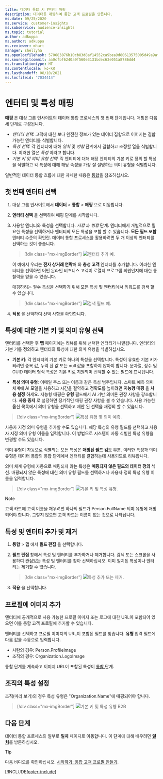 ```yaml
---
title: 데이터 통합 시 엔터티 매핑
description: 데이터를 매핑하여 통합 고객 프로필을 만듭니다.
ms.date: 09/25/2020
ms.service: customer-insights
ms.subservice: audience-insights
ms.topic: tutorial
author: adkuppa
ms.author: adkuppa
ms.reviewer: mhart
manager: shellyha
ms.openlocfilehash: 570683876b10cb83d8af14552ca9bea9d80613575005d49a9af37cc16b8e75c9
ms.sourcegitcommit: aa0cfbf6240a9f560e3131bdec63e051a8786dd4
ms.translationtype: HT
ms.contentlocale: ko-KR
ms.lasthandoff: 08/10/2021
ms.locfileid: "7034414"
---
```

# <a name="map-entities-and-attributes"></a>엔터티 및 특성 매핑

**매핑** 은 대상 그룹 인사이트의 데이터 통합 프로세스의 첫 번째 단계입니다. 매핑은 다음 세 단계로 구성됩니다.

- *엔터티 선택*: 고객에 대한 보다 완전한 정보가 있는 데이터 집합으로 이어지는 결합 가능한 엔터티를 식별합니다.
- *특성 선택*: 각 엔터티에 대해 *일치* 및 *병합* 단계에서 결합하고 조정할 열을 식별합니다. 이러한 열은 *특성* 이라고 합니다.
- *기본 키 및 의미 유형 선택*: 각 엔티티에 대해 해당 엔티티의 기본 키로 정의 할 특성을 식별하고 각 특성에 대해 해당 속성을 가장 잘 설명하는 의미 유형을 식별합니다.

일반적인 데이터 통합 흐름에 대한 자세한 내용은 [통합](data-unification.md)을 참조하십시오.

## <a name="select-the-first-entities"></a>첫 번째 엔터티 선택

1. 대상 그룹 인사이트에서 **데이터** > **통합** > **매핑** 으로 이동합니다.

2. **엔터티 선택** 을 선택하여 매핑 단계를 시작합니다.

3. 사용할 엔티티와 특성을 선택합니다. *시합* 과 *병합* 단계. 엔터티에서 개별적으로 필요한 특성을 선택하거나 엔터티의 모든 특성을 포함 할 수 있습니다. **모든 필드 포함** 엔터티 수준의 확인란. 데이터 통합 프로세스를 활용하려면 두 개 이상의 엔터티를 선택하는 것이 좋습니다.

   > [!div class="mx-imgBorder"]
   > ![엔터티 추가 예.](media/data-manager-configure-map-add-entities-example.png "엔터티 추가 예")

   이 예에서 우리는 **전자 상거래 연락처** 와 **충성 고객** 엔터티를 추가합니다. 이러한 엔터티를 선택하면 어떤 온라인 비즈니스 고객이 로열티 프로그램 회원인지에 대한 통찰력을 얻을 수 있습니다.
   
   매핑하려는 필수 특성을 선택하기 위해 모든 특성 및 엔터티에서 키워드를 검색 할 수 있습니다.
   
     > [!div class="mx-imgBorder"]
   > ![검색 필드 예.](media/data-manager-configure-map-search-fields-example.png "검색 필드 예")

4. **적용** 을 선택하여 선택 사항을 확인합니다.

## <a name="select-primary-key-and-semantic-type-for-attributes"></a>특성에 대한 기본 키 및 의미 유형 선택

엔터티를 선택한 후 **맵** 페이지에는 리뷰를 위해 선택한 엔터티가 나열됩니다. 엔터티의 기본 키를 정의하고 엔터티의 특성에 대한 의미 유형을 식별하십시오.

- **기본 키**: 각 엔터티의 기본 키로 하나의 특성을 선택합니다. 특성이 유효한 기본 키가 되려면 중복 값, 누락 된 값 또는 null 값을 포함하지 않아야 합니다. 문자열, 정수 및 GUID 데이터 형식 특성은 기본 키로 지원되며 선택할 수 있는 필드에 표시됩니다.

- **특성 의미 유형**: 이메일 주소 또는 이름과 같은 특성 범주입니다. 스마트 예측 의미 체계에 AI 모델을 사용하고 시간을 절약하고 정확도를 높이려면 **지능형 매핑** 을 **사용 설정** 하세요. 지능형 매핑은 **유형** 필드에서 AI 기반 의미론 권장 사항을 강조합니다. **사용 중지** 로 설정하면 정기적인 매핑 권장 사항을 볼 수 있습니다. 사용 가능한 옵션 목록에서 의미 유형을 선택하고 제안 된 선택을 재정의 할 수 있습니다.

> [!div class="mx-imgBorder"]
> ![특성 유형 및 의미 예측.](media/data-manager-configure-map-add-attributes-semantic-prediction.png "특성 유형 및 의미 예측")

사용자 지정 의미 유형을 추가할 수도 있습니다. 해당 특성의 유형 필드를 선택하고 사용자 지정 의미 유형 이름을 입력합니다. 이 방법으로 시스템이 자동 식별한 특성 유형을 변경할 수도 있습니다.

의미 유형이 자동으로 식별되는 모든 특성은 **매핑된 필드 검토** 부분. 이러한 특성과 의미 유형은 데이터 통합의 통합 단계에서 엔터티를 결합하는데 사용되므로 리뷰합니다.

의미 체계 유형에 자동으로 매핑되지 않는 특성은 **매핑되지 않은 필드의 데이터 정의** 섹션. 매핑되지 않은 특성에 대한 의미 유형 필드를 선택하거나 사용자 정의 특성 유형 이름을 입력합니다.

> [!div class="mx-imgBorder"]
> ![기본 키 및 특성 유형.](media/data-manager-configure-map-add-attributes.png "기본 키 및 특성 유형")

> [!NOTE]
> 고객 카드에 고객 이름을 채우려면 하나의 필드가 Person.FullName 의미 유형에 매핑되어야 합니다. 그렇지 않으면 고객 카드는 이름이 없는 것으로 나타납니다. 

## <a name="add-and-remove-attributes-and-entities"></a>특성 및 엔터티 추가 및 제거

1. **통합** > **맵** 에서 **필드 편집** 을 선택합니다.

2. **필드 편집** 창에서 특성 및 엔터티를 추가하거나 제거합니다. 검색 또는 스크롤을 사용하여 관심있는 특성 및 엔터티를 찾아 선택하십시오. 이미 일치된 특성이나 엔터티는 제거할 수 없습니다.

   > [!div class="mx-imgBorder"]
   > ![특성 추가 또는 제거.](media/configure-data-map-edit.png "특성 추가 또는 제거")

3. **적용** 을 선택합니다.

## <a name="add-images-to-profiles"></a>프로필에 이미지 추가

엔터티에 공개적으로 사용 가능한 프로필 이미지 또는 로고에 대한 URL이 포함되어 있으면 이를 통합 고객 프로필에 추가할 수 있습니다.

엔터티를 선택하고 프로필 이미지의 URL이 포함된 필드를 찾습니다. **유형** 입력 필드에 다음 값을 수동으로 입력합니다. 
- 사람의 경우: Person.ProfileImage
- 조직의 경우: Organization.LogoImage

통합 단계를 계속하고 이미지 URL이 포함된 특성이 [통합 ](merge-entities.md)단계.

## <a name="set-attributes-for-organizations"></a>조직의 특성 설정

조직(미리 보기)의 경우 특성 유형은 "Organization.Name"에 매핑되어야 합니다.
> [!div class="mx-imgBorder"]
> ![기본 키 및 특성 유형 B2B](media/configure-data-map-edit-b2b.png "기본 키 및 특성 유형 B2B")

## <a name="next-step"></a>다음 단계

데이터 통합 프로세스의 일부로 **일치** 페이지로 이동합니다. 이 단계에 대해 배우려면 [**일치**](match-entities.md)를 방문하십시오.

> [!TIP]
> 다음 비디오를 확인하십시오. [시작하기: 통합 고객 프로필 만들기](https://youtu.be/oBfGEhucAxs).


[!INCLUDE[footer-include](../includes/footer-banner.md)]
